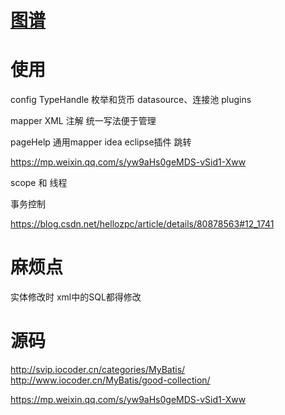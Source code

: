 # [图谱](https://www.processon.com/mindmap/5cd1a178e4b0841b844ded00)



# 使用

config
  TypeHandle 
    枚举和货币
  datasource、连接池
  plugins
  
  
mapper
  XML
  注解
  	统一写法便于管理
  	
  pageHelp
  通用mapper
  idea eclipse插件 跳转



https://mp.weixin.qq.com/s/yw9aHs0geMDS-vSid1-Xww

scope 和 线程




事务控制


https://blog.csdn.net/hellozpc/article/details/80878563#12_1741


# 麻烦点

实体修改时  xml中的SQL都得修改

# 


# 源码

http://svip.iocoder.cn/categories/MyBatis/
http://www.iocoder.cn/MyBatis/good-collection/

https://mp.weixin.qq.com/s/yw9aHs0geMDS-vSid1-Xww

